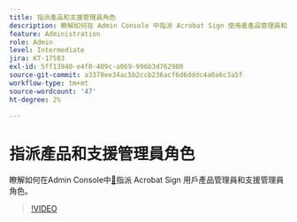 ```yaml
---
title: 指派產品和支援管理員角色
description: 瞭解如何在 Admin Console 中指派 Acrobat Sign 使用者產品管理員和支援管理員角色
feature: Administration
role: Admin
level: Intermediate
jira: KT-17583
exl-id: 5ff13940-e4f0-409c-a069-996b3d762908
source-git-commit: a3378ee34ac5b2ccb236acf6d6dddc4a0a6c3a5f
workflow-type: tm+mt
source-wordcount: '47'
ht-degree: 2%

---
```


# 指派產品和支援管理員角色

瞭解如何在Admin Console中[&#128279;](https://adminconsole.adobe.com/tw)指派 Acrobat Sign 用戶產品管理員和支援管理員角色。

>[!VIDEO](https://video.tv.adobe.com/v/3453169?quality=12&learn=on&hidetitle=true&captions=chi_hant)

